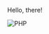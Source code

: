 Hello, there!

![PHP](https://img.shields.io/badge/php-%23777BB4.svg?style=for-the-badge&logo=php&logoColor=white)
